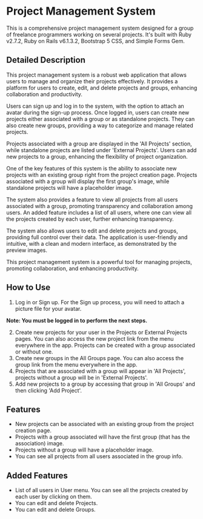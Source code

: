# Project Management System

This is a comprehensive project management system designed for a group of freelance programmers working on several projects. It's built with Ruby v2.7.2, Ruby on Rails v6.1.3.2, Bootstrap 5 CSS, and Simple Forms Gem.

## Detailed Description
This project management system is a robust web application that allows users to manage and organize their projects effectively. It provides a platform for users to create, edit, and delete projects and groups, enhancing collaboration and productivity.

Users can sign up and log in to the system, with the option to attach an avatar during the sign-up process. Once logged in, users can create new projects either associated with a group or as standalone projects. They can also create new groups, providing a way to categorize and manage related projects.

Projects associated with a group are displayed in the 'All Projects' section, while standalone projects are listed under 'External Projects'. Users can add new projects to a group, enhancing the flexibility of project organization.

One of the key features of this system is the ability to associate new projects with an existing group right from the project creation page. Projects associated with a group will display the first group's image, while standalone projects will have a placeholder image.

The system also provides a feature to view all projects from all users associated with a group, promoting transparency and collaboration among users. An added feature includes a list of all users, where one can view all the projects created by each user, further enhancing transparency.

The system also allows users to edit and delete projects and groups, providing full control over their data. The application is user-friendly and intuitive, with a clean and modern interface, as demonstrated by the preview images.

This project management system is a powerful tool for managing projects, promoting collaboration, and enhancing productivity.

## How to Use

1. Log in or Sign up. For the Sign up process, you will need to attach a picture file for your avatar.

**Note: You must be logged in to perform the next steps.**

2. Create new projects for your user in the Projects or External Projects pages. You can also access the new project link from the menu everywhere in the app. Projects can be created with a group associated or without one.
3. Create new groups in the All Groups page. You can also access the group link from the menu everywhere in the app.
4. Projects that are associated with a group will appear in 'All Projects', projects without a group will be in 'External Projects'.
5. Add new projects to a group by accessing that group in 'All Groups' and then clicking 'Add Project'.

## Features

- New projects can be associated with an existing group from the project creation page.
- Projects with a group associated will have the first group (that has the association) image.
- Projects without a group will have a placeholder image.
- You can see all projects from all users associated in the group info.

## Added Features

- List of all users in User menu. You can see all the projects created by each user by clicking on them.
- You can edit and delete Projects.
- You can edit and delete Groups.